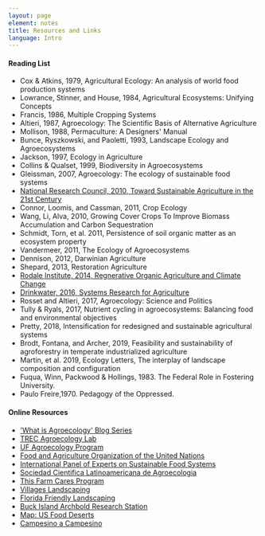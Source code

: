 ```yaml
---
layout: page
element: notes
title: Resources and Links
language: Intro
---
```


#### Reading List

- Cox & Atkins, 1979, Agricultural Ecology: An analysis of world food production 
systems
- Lowrance, Stinner, and House, 1984, Agricultural Ecosystems: Unifying Concepts
- Francis, 1986, Multiple Cropping Systems
- Altieri, 1987, Agroecology: The Scientific Basis of Alternative Agriculture
- Mollison, 1988, Permaculture: A Designers' Manual
- Bunce, Ryszkowski, and Paoletti, 1993, Landscape Ecology and Agroecosystems
- Jackson, 1997, Ecology in Agriculture
- Collins & Qualset, 1999, Biodiversity in Agroecosystems
- Gleissman, 2007, Agroecology: The ecology of sustainable food systems
- [National Research Council, 2010, Toward Sustainable Agriculture in the 21st Century](https://www.nap.edu/catalog/12832/toward-sustainable-agricultural-systems-in-the-21st-century)
- Connor, Loomis, and Cassman, 2011, Crop Ecology
- Wang, Li, Alva, 2010, Growing Cover Crops To Improve Biomass Accumulation and Carbon Sequestration
- Schmidt, Torn, et al. 2011, Persistence of soil organic matter as an ecosystem property 
- Vandermeer, 2011, The Ecology of Agroecosystems
- Dennison, 2012, Darwinian Agriculture
- Shepard, 2013, Restoration Agriculture
- [Rodale Institute, 2014, Regnerative Organic Agriculture and Climate Change](https://rodaleinstitute.org/assets/WhitePaper.pdf)
- [Drinkwater, 2016, Systems Research for Agriculture](https://www.southernsare.org/Grants/Systems-Research/Systems-Research-for-Agriculture)
- Rosset and Altieri, 2017, Agroecology: Science and Politics
- Tully & Ryals, 2017, Nutrient cycling in agroecosystems: Balancing food and environmental objectives
- Pretty, 2018, Intensification for redesigned and sustainable agricultural systems
- Brodt, Fontana, and Archer, 2019, Feasibility and sustainability of agroforestry in temperate industrialized
agriculture
- Martin, et al. 2019, Ecology Letters, The interplay of landscape composition and configuration
- Fuqua, Winn, Packwood & Hollings, 1983. The Federal Role in Fostering University.
- Paulo Freire,1970. Pedagogy of the Oppressed.

#### Online Resources

- ['What is Agroecology' Blog Series](http://blogs.ifas.ufl.edu/trec/what-is-agroecology-2/)
- [TREC Agroecology Lab](https://trec.ifas.ufl.edu/agroecology/)
- [UF Agroecology Program](https://agroecology.ifas.ufl.edu/)
- [Food and Agriculture Organization of the United Nations](http://www.fao.org/agroecology/overview/en/)
- [International Panel of Experts on Sustainable Food Systems](http://www.ipes-food.org/agroecology)
- [Sociedad Cientifica Latinoamericana de Agroecologia](http://agroeco.org/)
- [This Farm Cares Program](https://www.thisfarmcares.org)
- [Villages Landscaping](http://sfyl.ifas.ufl.edu/media/sfylifasufledu/lake/docs/nursery-amp-greenhouse/Final-Native-Landscape-Plans.pdf)
- [Florida Friendly Landscaping](https://ffl.ifas.ufl.edu/homeowners/nine_principles.htm)
- [Buck Island Archbold Research Station](https://www.archbold-station.org/html/research/agro/agroovw.html)
- [Map: US Food Deserts](https://www.ers.usda.gov/amber-waves/2011/december/data-feature-mapping-food-deserts-in-the-us/)
- [Campesino a Campesino](https://viacampesina.org/en/)